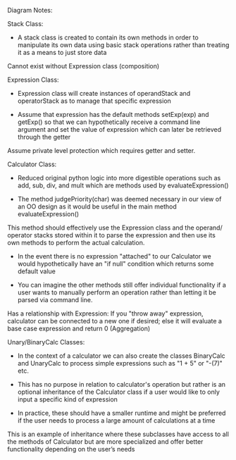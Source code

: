 Diagram Notes:

Stack Class:


- A stack class is created to contain its own methods in order to manipulate its own data using basic stack operations rather than treating it as a means to just store data

Cannot exist without Expression class (composition)

Expression Class:


- Expression class will create instances of operandStack and operatorStack as to manage that specific expression

- Assume that expression has the default methods setExp(exp) and getExp() so that we can hypothetically receive a command line argument and set the value of expression which can later be retrieved through the getter 

Assume private level protection which requires getter and setter.  

Calculator Class:


- Reduced original python logic into more digestible operations such as add, sub, div, and mult which are methods used by evaluateExpression()

- The method judgePriority(char) was deemed necessary in our view of an OO design as it would be useful in the main method evaluateExpression()

This method should effectively use the Expression class and the operand/ operator stacks stored within it to parse the expression and then use its own methods to perform the actual calculation.

- In the event there is no expression "attached" to our Calculator we would hypothetically have an "if null" condition which returns some default value

- You can imagine the other methods still offer individual functionality if a user wants to manually perform an operation rather than letting it be parsed via command line.

Has a relationship with Expression: If you "throw away" expression, calculator can be connected to a new one if desired; else it will evaluate a base case expression and return 0 (Aggregation)

Unary/BinaryCalc Classes:

- In the context of a calculator we can also create the classes BinaryCalc and UnaryCalc to process simple expressions such as "1 + 5" or "-(7)" etc. 

- This has no purpose in relation to calculator's operation but rather is an optional inheritance of the Calculator class if a user would like to only input a specific kind of expression

-  In practice, these should have a smaller runtime and might be preferred if the user needs to process a large amount of calculations at a time

This is an example of inheritance where these subclasses have access to all the methods of Calculator but are more specialized and offer better functionality depending on the user’s needs
